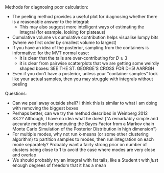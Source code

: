 Methods for diagnosing poor calculation:

* The peeling method provides a useful plot for diagnosing whether there is a reasonable answer to the integral:
  * This may also suggest more intelligent ways of estimating the integral (for example, looking for plateaus)
* Cumulative volume vs cumulative contribution helps visualise lumpy bits (where we first order by smallest volume to largest)
* If you have an idea of the posterior, sampling from the containers is informative: for the MVT normal case:
  * it is clear that the tails are over-contributing for $D\geq 3$
  * it is clear from pairwise scatterplots that we are getting some weirdly shaped boxes: SEE THE ST. GEORGE'S CROSS FOR D=5! AARRGH
* Even if you don't have a posterior, unless your "container samples" look like your actual samples, then you may struggle with integrals without peeling

Questions:

* Can we peal away outside shell? I think this is similar to what I am doing with removing the biggest boxes
* Perhaps better, can we try the method described in Weinberg 2012 S3.2? Although, I have no idea what he does! ("A remarkably simple and accurate method for computing the Bayes Factor from a Markov chain Monte Carlo Simulation of the
  Posterior Distribution in high dimension")
* For multiple modes, why not run k-means (or some other clustering algorithm) to partition samples to modes, then run integration on each mode separately? Probably want a fairly strong prior on number of clusters being close to 1 to avoid the case where modes are very close and overlap
* We should probably try an integral with fat tails, like a Student t with *just* enough degrees of freedom that it has a mean